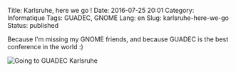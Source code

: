 Title: Karlsruhe, here we go !
Date: 2016-07-25 20:01
Category: Informatique
Tags: GUADEC, GNOME
Lang: en
Slug: karlsruhe-here-we-go
Status: published

Because I'm missing my GNOME friends, and because GUADEC is the best conference in the world :)

![Going  to GUADEC
Karlsruhe](https://2016.guadec.org/wp-content/uploads/2016/04/badge-goingto.png)

